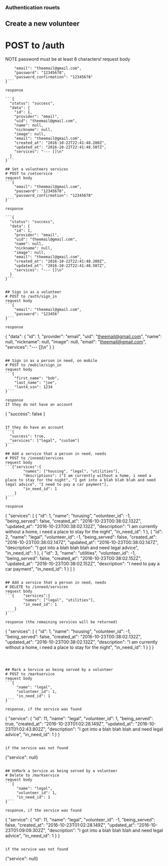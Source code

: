 ### Authentication rouets

## Create a new volunteer
# POST to /auth
NOTE password must be at least 8 characters!
request body
```{
	"email": "theemail@gmail.com",
	"password": "12345678",
	"password_confirmation": "12345678"
}```

response

```{
  "status": "success",
  "data": {
    "id": 1,
    "provider": "email",
    "uid": "theemail@gmail.com",
    "name": null,
    "nickname": null,
    "image": null,
    "email": "theemail@gmail.com",
    "created_at": "2016-10-22T22:41:48.280Z",
    "updated_at": "2016-10-22T22:41:48.507Z",
    "services": "--- []\n"
  }
}```

## Set a volunteers services
# POST to /setservice
request body
```{
	"email": "theemail@gmail.com",
	"password": "12345678",
	"password_confirmation": "12345678"
}```

response

```{
  "status": "success",
  "data": {
    "id": 1,
    "provider": "email",
    "uid": "theemail@gmail.com",
    "name": null,
    "nickname": null,
    "image": null,
    "email": "theemail@gmail.com",
    "created_at": "2016-10-22T22:41:48.280Z",
    "updated_at": "2016-10-22T22:41:48.507Z",
    "services": "--- []\n"
  }
}```


## Sign in as a volunteer
# POST to /auth/sign_in
request body
```{
	"email": "theemail@gmail.com",
	"password": "123456"
}```

response

```
{
  "data": {
    "id": 1,
    "provider": "email",
    "uid": "theemail@gmail.com",
    "name": null,
    "nickname": null,
    "image": null,
    "email": "theemail@gmail.com",
    "services": "--- []\n"
  }
}
```

## Sign in as a person in need, on mobile
# POST to /mobile/sign_in
request body
```{
	"first_name": "bob",
	"last_name": "joe",
	"last4_ssn": 1234
}```

response 
If they do not have an account
```
{
  "success": false
}
```

If they do have an account
```{
  "success": true,
  "services": ["legal", "custom"]
}```

## Add a service that a person in need, needs
# POST to /inneed/services
request body
```{"services":{
	    "names": ["housing", "legal", "utilities"],
	    "descriptions": ["I am currently without a home, i need a place to stay for the night", "I got into a blah blah blah and need legal advice", "I need to pay a car payment"],
	    "in_need_id": 1
	}
}```

response
```
{
  "services": [
    {
      "id": 1,
      "name": "housing",
      "volunteer_id": -1,
      "being_served": false,
      "created_at": "2016-10-23T00:38:02.132Z",
      "updated_at": "2016-10-23T00:38:02.132Z",
      "description": "I am currently without a home, i need a place to stay for the night",
      "in_need_id": 1
    },
    {
      "id": 2,
      "name": "legal",
      "volunteer_id": -1,
      "being_served": false,
      "created_at": "2016-10-23T00:38:02.147Z",
      "updated_at": "2016-10-23T00:38:02.147Z",
      "description": "I got into a blah blah blah and need legal advice",
      "in_need_id": 1
    },
    {
      "id": 3,
      "name": "utilities",
      "volunteer_id": -1,
      "being_served": false,
      "created_at": "2016-10-23T00:38:02.152Z",
      "updated_at": "2016-10-23T00:38:02.152Z",
      "description": "I need to pay a car payment",
      "in_need_id": 1
    }
  ]
}
```

## Add a service that a person in need, needs
# DELETE to /inneed/services
request body
```{	"services":{
	    "names": ["legal", "utilities"],
	    "in_need_id": 1
	}
}```

response (the remaining services will be returned)
```
{
  "services": [
    {
      "id": 1,
      "name": "housing",
      "volunteer_id": -1,
      "being_served": false,
      "created_at": "2016-10-23T00:38:02.132Z",
      "updated_at": "2016-10-23T00:38:02.132Z",
      "description": "I am currently without a home, i need a place to stay for the night",
      "in_need_id": 1
    }
  ]
}
```



## Mark a Service as being served by a volunteer
# POST to /markservice
request body
```{
	 "name": "legal",
	 "volunteer_id": 1,
	 "in_need_id": 1
}```

response, if the service was found

```
{
  "service": {
    "id": 11,
    "name": "legal",
    "volunteer_id": 1,
    "being_served": true,
    "created_at": "2016-10-23T01:02:28.149Z",
    "updated_at": "2016-10-23T01:02:43.802Z",
    "description": "I got into a blah blah blah and need legal advice",
    "in_need_id": 1
  }
}
```

if the service was not found

```
{"service": null}
```

## UnMark a Service as being served by a volunteer
# Delete to /markservice
request body
```{
	 "name": "legal",
	 "volunteer_id": 1,
	 "in_need_id": 1
}```

response, if the service was found

```
{
  "service": {
    "id": 11,
    "name": "legal",
    "volunteer_id": -1,
    "being_served": false,
    "created_at": "2016-10-23T01:02:28.149Z",
    "updated_at": "2016-10-23T01:09:09.302Z",
    "description": "I got into a blah blah blah and need legal advice",
    "in_need_id": 1
  }
}
```

if the service was not found

```
{"service": null}
```
